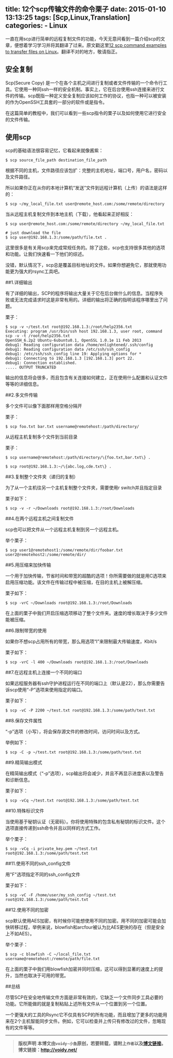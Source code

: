 title: 12个scp传输文件的命令栗子
date: 2015-01-10 13:13:25
tags: [Scp,Linux,Translation]
categories: 
	- Linux
---

一直在用scp进行简单的远程复制文件的功能，今天无意间看到一篇介绍scp的文章，便想着学习学习并将其翻译了过来。原文戳这里[12 scp command examples to transfer files on Linux](http://www.binarytides.com/linux-scp-command/)。翻译不对的地方，敬请指正。

## 安全复制

Scp(Secure Copy)
是一个在各个主机之间进行复制或者文件传输的一个命令行工具。它使用一种同ssh一样的安全机制。事实上，它在后台使用ssh连接来进行文件的传输。scp既指一种定义安全复制应该如何工作的协议，也指一种可以被安装的作为OpenSSH工具套的一部分的软件或是指令。

在这篇简单的教程中，我们可以看到一些scp指令的栗子以及如何使用它进行安全的文件传输。

## 使用scp

scp的基础语法很容易记忆，它看起来就像酱紫：

	$ scp source_file_path destination_file_path

根据不同的主机，文件路径应该包扩：完整的主机地址，端口号，用户名，密码以及文件路径。

所以如果你正在从你的本地计算机“发送”文件到远程计算机（上传）的语法是这样的：

	$ scp ~/my_local_file.txt user@remote_host.com:/some/remote/directory

当从远程主机复制文件到本地主机（下载），他看起来正好相反：

	$ scp user@remote_host.com:/some/remote/directory ~/my_local_file.txt
	
	# just download the file
	$ scp user@192.168.1.3:/some/path/file.txt .

这里很多是有关用scp来完成常规任务的。除了这些，scp也支持很多其他的选项和功能。让我们快速看一下他们的综述。

没错，默认情况下，scp总是覆盖目标地址的文件。如果你想避免它，那就使用功能更为强大的rsync工具吧。

##1.详细输出

有了详细的输出，SCP的程序将输出大量关于它在后台做什么的信息。当程序失败或无法完成请求时这是非常有用的。详细的输出将正确的指明该程序哪里出了问题。

栗子：

	$ scp -v ~/test.txt root@192.168.1.3:/root/help2356.txt
	Executing: program /usr/bin/ssh host 192.168.1.3, user root, command scp -v -t /root/help2356.txt
	OpenSSH_6.2p2 Ubuntu-6ubuntu0.1, OpenSSL 1.0.1e 11 Feb 2013
	debug1: Reading configuration data /home/enlightened/.ssh/config
	debug1: Reading configuration data /etc/ssh/ssh_config
	debug1: /etc/ssh/ssh_config line 19: Applying options for *
	debug1: Connecting to 192.168.1.3 [192.168.1.3] port 22.
	debug1: Connection established.
	..... OUTPUT TRUNCATED

输出的信息将会很多，而且包含有关连接如何建立，正在使用什么配置和认证文件等等的详细信息。

##2.多文件传输

多个文件可以像下面那样用空格分隔开

栗子：

	$ scp foo.txt bar.txt username@remotehost:/path/directory/

从远程主机复制多个文件到当前目录

栗子：

	$ scp username@remotehost:/path/directory/\{foo.txt,bar.txt\} .

	$ scp root@192.168.1.3:~/\{abc.log,cde.txt\} .


##3.复制整个文件夹（递归的复制）

为了从一个主机往另一个主机复制整个文件夹，需要使用r switch并且指定目录

栗子如下：

	$ scp -v -r ~/Downloads root@192.168.1.3:/root/Downloads

##4.在两个远程主机之间复制文件

scp也可以把文件从一个远程主机复制到另一个远程主机。

举个栗子：

	$ scp user1@remotehost1:/some/remote/dir/foobar.txt user2@remotehost2:/some/remote/dir/

##5.用压缩来加快传输

一个用于加快传输，节省时间和带宽的超酷的选项！你所需要做的就是用C选项来启用压缩功能。该文件在传输过程中被压缩，在目的主机上被解压缩。

栗子如下：	

	$ scp -vrC ~/Downloads root@192.168.1.3:/root/Downloads

在上面的栗子中我们开启压缩选项移动了整个文件夹。速度的增长取决于多少文件能被压缩。

##6.限制带宽的使用

如果你不想scp占用所有的带宽，那么用选项“l”来限制最大传输速度，Kbit/s

栗子如下：
	
	$ scp -vrC -l 400 ~/Downloads root@192.168.1.3:/root/Downloads

##7.在远程主机上连接一个不同的端口

如果远程服务器有ssh守护进程运行在不同的端口上（默认是22），那么你需要告诉scp使用“-P”选项来使用指定的端口。

栗子如下：

	$ scp -vC -P 2200 ~/test.txt root@192.168.1.3:/some/path/test.txt

##8.保存文件属性

“-p”选项（小写），将会保存源文件的修改时间，访问时间以及方式。

举例如下：

	$ scp -C -p ~/test.txt root@192.168.1.3:/some/path/test.txt

##9.精简输出模式

在精简输出模式（“-p”选项），scp输出将会减少，并且不再显示进度表以及警告和诊断信息。

栗子如下：

	$ scp -vCq ~/test.txt root@192.168.1.3:/some/path/test.txt

##10.特殊标识文件

当使用基于秘钥认证（无密码）。你将使用特殊的包含私有秘钥的标识文件。这个选项直接传递到ssh命令并且以同样的方式工作。

举个栗子：

	$ scp -vCq -i private_key.pem ~/test.txt root@192.168.1.3:/some/path/test.txt

##11.使用不同的ssh_config文件

用"F"选项指定不同的ssh_config文件

栗子如下：

	$ scp -vC -F /home/user/my_ssh_config ~/test.txt root@192.168.1.3:/some/path/test.txt

##12.使用不同的加密

scp默认使用AES加密，有时候你可能想使用不同的加密。用不同的加密可能会加快转移过程，举例来说，blowfish和arcfour被认为比AES更快的存在（但是安全上不如AES）。

举个栗子：

	$ scp -c blowfish -C ~/local_file.txt username@remotehost:/remote/path/file.txt

在上面的栗子中我们用blowfish加密并同时压缩，这可以得到显著的速度上的提升，当然也取决于可用的带宽。


##总结

尽管SCP在安全地传输文件方面是非常有效的，它缺乏一个文件同步工具必要的功能。它所能做的就是复制粘贴上述所有文件从一个位置到另一个位置。

一个更强大的工具的Rsync它不仅具有SCP的所有功能，而且增加了更多的功能用来在2个主机智能同步文件。例如，它可以检查并上传只有修改过的文件，忽略现有的文件等等。



	
---
> **版权声明**
> **本博文由`voidy-小鱼`原创，若要转载，请附上`作者`以及[博文链接](http://voidy.net)。**
> **博文链接：<http://voidy.net/>**
	


